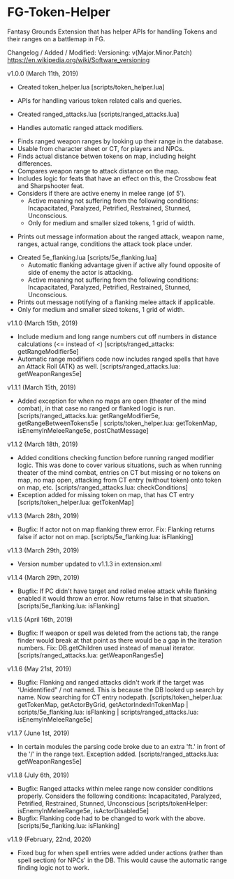 # FG-Token-Helper
Fantasy Grounds Extension that has helper APIs for handling Tokens and their ranges on a battlemap in FG.

Changelog / Added / Modified:
Versioning: v(Major.Minor.Patch) https://en.wikipedia.org/wiki/Software_versioning

v1.0.0 (March 11th, 2019)
* Created token_helper.lua [scripts/token_helper.lua]
- APIs for handling various token related calls and queries.    
* Created ranged_attacks.lua [scripts/ranged_attacks.lua]
- Handles automatic ranged attack modifiers.

* Finds ranged weapon ranges by looking up their range in the database.
* Usable from character sheet or CT, for players and NPCs.
* Finds actual distance betwen tokens on map, including height differences.
* Compares weapon range to attack distance on the map.
* Includes logic for feats that have an effect on this, the Crossbow feat and Sharpshooter feat.
* Considers if there are active enemy in melee range (of 5'). 
    - Active meaning not suffering from the following conditions: Incapacitated, Paralyzed, Petrified, Restrained, Stunned, Unconscious.        
    - Only for medium and smaller sized tokens, 1 grid of width.
- Prints out message information about the ranged attack, weapon name, ranges, actual range, conditions the attack took place under.
* Created 5e_flanking.lua [scripts/5e_flanking.lua]
    - Automatic flanking advantage given if active ally found opposite of side of enemy the actor is attacking.
    - Active meaning not suffering from the following conditions: Incapacitated, Paralyzed, Petrified, Restrained, Stunned, Unconscious.    
* Prints out message notifying of a flanking melee attack if applicable.
* Only for medium and smaller sized tokens, 1 grid of width.

v1.1.0 (March 15th, 2019)
* Include medium and long range numbers cut off numbers in distance calculations (<= instead of <) [scripts/ranged_attacks: getRangeModifier5e]    
* Automatic range modifiers code now includes ranged spells that have an Attack Roll (ATK) as well. [scripts/ranged_attacks.lua: getWeaponRanges5e]

v1.1.1 (March 15th, 2019)
* Added exception for when no maps are open (theater of the mind combat), in that case no ranged or flanked logic is run. [scripts/ranged_attacks.lua: getRangeModifier5e, getRangeBetweenTokens5e | scripts/token_helper.lua: getTokenMap, isEnemyInMeleeRange5e, postChatMessage]

v1.1.2 (March 18th, 2019)
* Added conditions checking function before running ranged modifier logic. This was done to cover various situations, such as when running theater of the mind combat, entries on CT but missing or no tokens on map, no map open, attacking from CT entry (without token) onto token on map, etc. [scripts/ranged_attacks.lua: checkConditions]
* Exception added for missing token on map, that has CT entry [scripts/token_helper.lua: getTokenMap]

v1.1.3 (March 28th, 2019)
* Bugfix: If actor not on map flanking threw error. Fix: Flanking returns false if actor not on map. [scripts/5e_flanking.lua: isFlanking]

v1.1.3 (March 29th, 2019)
* Version number updated to v1.1.3 in extension.xml

v1.1.4 (March 29th, 2019)
* Bugfix: If PC didn't have target and rolled melee attack while flanking enabled it would throw an error. Now returns false in that situation. [scripts/5e_flanking.lua: isFlanking]

v1.1.5 (April 16th, 2019)
* Bugfix: If weapon or spell was deleted from the actions tab, the range finder would break at that point as there would be a gap in the iteration numbers. Fix: DB.getChildren used instead of manual iterator. [scripts/ranged_attacks.lua: getWeaponRanges5e]

v1.1.6 (May 21st, 2019)
* Bugfix: Flanking and ranged attacks didn't work if the target was 'Unidentified" / not named. This is because the DB looked up search by name. Now searching for CT entry nodepath. [scripts/token_helper.lua: getTokenMap, getActorByGrid, getActorIndexInTokenMap | scripts/5e_flanking.lua: isFlanking | scripts/ranged_attacks.lua: isEnemyInMeleeRange5e]

v1.1.7 (June 1st, 2019)
* In certain modules the parsing code broke due to an extra 'ft.' in front of the '/' in the range text. Exception added. [scripts/ranged_attacks.lua: getWeaponRanges5e]

v1.1.8 (July 6th, 2019)
* Bugfix: Ranged attacks within melee range now consider conditions properly. Considers the following conditions: Incapacitated, Paralyzed, Petrified, Restrained, Stunned, Unconscious [scripts/tokenHelper: isEnemyInMeleeRange5e, isActorDisabled5e]
* Bugfix: Flanking code had to be changed to work with the above. [scripts/5e_flanking.lua: isFlanking]

v1.1.9 (February, 22nd, 2020)
- Fixed bug for when spell entries were added under actions (rather than spell section) for NPCs' in the DB. This would cause the automatic range finding logic not to work.
